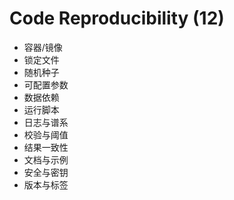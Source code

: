 # Code Reproducibility (12)

- 容器/镜像
- 锁定文件
- 随机种子
- 可配置参数
- 数据依赖
- 运行脚本
- 日志与谱系
- 校验与阈值
- 结果一致性
- 文档与示例
- 安全与密钥
- 版本与标签
